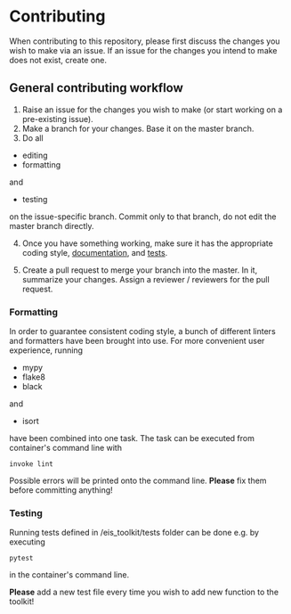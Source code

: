 # Contributing

When contributing to this repository, please first discuss the changes you wish to make via an issue.
If an issue for the changes you intend to make does not exist, create one.

## General contributing workflow

1. Raise an issue for the changes you wish to make (or start working on a pre-existing issue).
2. Make a branch for your changes. Base it on the master branch.
3. Do all
- editing
- formatting

and

- testing

on the issue-specific branch. Commit only to that branch, do not edit the master branch directly.

4. Once you have something working, make sure it has the appropriate coding style, [documentation](./instructions/generating_documentation.md), and [tests](./instructions/testing.md).

5. Create a pull request to merge your branch into the master. In it, summarize your changes.
Assign a reviewer / reviewers for the pull request.

### Formatting

In order to guarantee consistent coding style, a bunch of different linters and formatters have been brought into use.
For more convenient user experience, running
- mypy
- flake8
- black

and

- isort

have been combined into one task. The task can be executed from container's command line with

``` console
invoke lint
```

Possible errors will be printed onto the command line. **Please** fix them before committing anything!

### Testing

Running tests defined in /eis_toolkit/tests folder can be done e.g. by executing

```console
pytest
```

in the container's command line.

**Please** add a new test file every time you wish to add new function to the toolkit!
